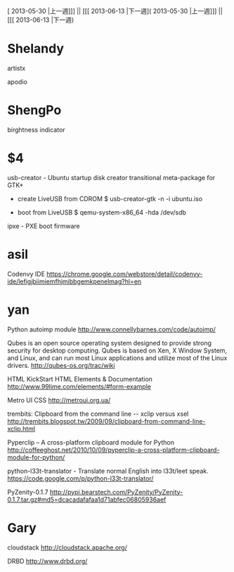 [ 2013-05-30 |上一週]]] || [[[ 2013-06-13 |下一週]( 2013-05-30 |上一週]]] || [[[ 2013-06-13 |下一週)



# Shelandy


artistx

apodio

# ShengPo


birghtness indicator

# $4


usb-creator - Ubuntu startup disk creator transitional meta-package for GTK+

* create LiveUSB from CDROM
$ usb-creator-gtk -n -i ubuntu.iso

* boot from LiveUSB
$ qemu-system-x86_64 -hda /dev/sdb

ipxe - PXE boot firmware

# asil

Codenvy IDE
<https://chrome.google.com/webstore/detail/codenvy-ide/lefigjbiimiemfhjmibbgemkpenelmag?hl=en>  

# yan


Python autoimp module
<http://www.connellybarnes.com/code/autoimp/>  

Qubes  is an open source operating system designed to provide strong  security  for desktop computing. Qubes is based on Xen, X Window System,  and  Linux, and can run most Linux applications and utilize most of the   Linux drivers.
<http://qubes-os.org/trac/wiki>  

HTML KickStart HTML Elements & Documentation
<http://www.99lime.com/elements/#form-example>  

Metro UI CSS
<http://metroui.org.ua/>  

trembits: Clipboard from the command line -- xclip versus xsel
<http://trembits.blogspot.tw/2009/09/clipboard-from-command-line-xclip.html>  

Pyperclip – A cross-platform clipboard module for Python
<http://coffeeghost.net/2010/10/09/pyperclip-a-cross-platform-clipboard-module-for-python/>  

python-l33t-translator - Translate normal English into l33t/leet speak.
<https://code.google.com/p/python-l33t-translator/>  

PyZenity-0.1.7
<http://pypi.bearstech.com/PyZenity/PyZenity-0.1.7.tar.gz#md5=dcacadafafaa1d71abfec06805936aef>  

# Gary


cloudstack
<http://cloudstack.apache.org/>  

DRBD
<http://www.drbd.org/>  